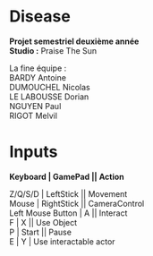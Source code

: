 # Disease
**Projet semestriel deuxième année** <br>
**Studio :** Praise The Sun

La fine équipe : <br>
BARDY Antoine <br>
DUMOUCHEL Nicolas <br>
LE LABOUSSE Dorian <br>
NGUYEN Paul <br>
RIGOT Melvil <br>


# **Inputs** <br>
**Keyboard | GamePad	|| Action**

Z/Q/S/D | LeftStick || Movement <br>
Mouse | RightStick || CameraControl <br>
Left Mouse Button | A || Interact <br>
F | X || Use Object <br>
P | Start || Pause <br>
E | Y | Use interactable actor <br>
